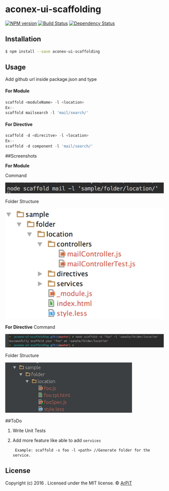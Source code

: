 # aconex-ui-scaffolding 
[![NPM version][npm-image]][npm-url] [![Build Status][travis-image]][travis-url] [![Dependency Status][daviddm-image]][daviddm-url]
> 

## Installation

```sh
$ npm install --save aconex-ui-scaffolding
```

## Usage
Add github url inside package.json and type

#### For Module
```js
scaffold <moduleName> -l <location>
Ex:-
scaffold mailsearch -l 'mail/search/'
```

#### For Directive
```js
scaffold -d <direcitve> -l <location>
Ex:-
scaffold -d component -l 'mail/search/'
```
##Screenshots

**For Module**

Command

![ ](images/command.png)

Folder Structure

![ ](images/folder-structure.png)

**For Directive**
Command

![ ](images/command-directive.png)

Folder Structure

![ ](images/folder-structure-directive.png)

##ToDo

1. Write Unit Tests
2. Add more feature like able to add `services`

        Example: scaffold -s foo -l <path> //Generate folder for the service.
        
## License
Copyright (c) 2016 . Licensed under the MIT license. © [ArPiT](https://github.com/arpit2438735/)


[npm-image]: https://badge.fury.io/js/aconex-ui-scaffolding.svg
[npm-url]: https://npmjs.org/package/aconex-ui-scaffolding
[travis-image]: https://travis-ci.org/arpit2438735/aconex-ui-scaffolding.svg?branch=master
[travis-url]: https://travis-ci.org/arpit2438735/aconex-ui-scaffolding
[daviddm-image]: https://david-dm.org/arpit2438735/aconex-ui-scaffolding.svg?theme=shields.io
[daviddm-url]: https://david-dm.org/arpit2438735/aconex-ui-scaffolding
[coveralls-image]: https://coveralls.io/repos/arpit2438735/aconex-ui-scaffolding/badge.svg
[coveralls-url]: https://coveralls.io/r/arpit2438735/aconex-ui-scaffolding
